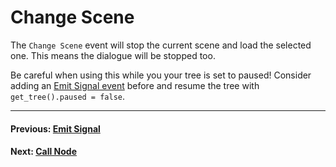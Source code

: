 # Change Scene

The `Change Scene` event will stop the current scene and load the selected one. This means the dialogue will be stopped too. 

Be careful when using this while you your tree is set to paused! Consider adding an [Emit Signal event](./040.md) before and resume the tree with `get_tree().paused = false`.

---------------------------------------
#### Previous: [Emit Signal](./040)
#### Next: [Call Node](./042)